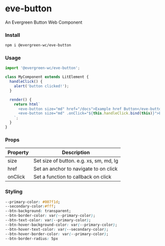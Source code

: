 # eve-button

An Evergreen Button Web Component

### Install

```bash
npm i @evergreen-wc/eve-button
```

### Usage

```js
import '@evergreen-wc/eve-button';

class MyComponent extends LitElement {
  handleClick() {
    alert('button clicked!');
  }

  render() {
    return html`
      <eve-button size="md" href="/docs">Example href Button</eve-button>
      <eve-button size="md" .onClick="${this.handleClick.bind(this)}">Example function Button</eve-button>
    `;
  }
}
```

### Props

| Property | Description |
| -------- | ----------- |
| size     | Set size of button. e.g. xs, sm, md, lg |
| href     | Set an anchor to navigate to on click |
| onClick  | Set a function to callback on click |

### Styling

```css
--primary-color: #007f1d;
--secondary-color:#fff;
--btn-background: transparent;
--btn-border-color: var(--primary-color);
--btn-text-color: var(--primary-color);
--btn-hover-background-color: var(--primary-color);
--btn-hover-text-color: var(--secondary-color);
--btn-hover-border-color: var(--primary-color);
--btn-border-radius: 5px
```